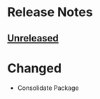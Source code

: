 # Release Notes

## [Unreleased](https://gitlab.ixocreate.com/ixocreate/ixocreate-express/compare/0.1.0...develop)
# Changed
- Consolidate Package
